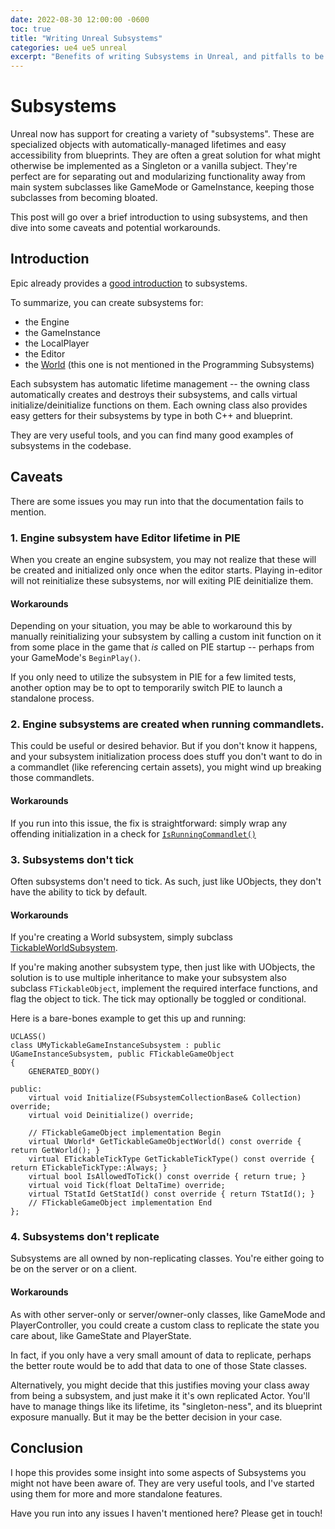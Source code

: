 ```yaml
---
date: 2022-08-30 12:00:00 -0600
toc: true
title: "Writing Unreal Subsystems"
categories: ue4 ue5 unreal
excerpt: "Benefits of writing Subsystems in Unreal, and pitfalls to be aware of."
---
```


# Subsystems

Unreal now has support for creating a variety of "subsystems". These are specialized objects with automatically-managed lifetimes and easy accessibility from blueprints. They are often a great solution for what might otherwise be implemented as a Singleton or a vanilla subject. They're perfect are for separating out and modularizing functionality away from main system subclasses like GameMode or GameInstance, keeping those subclasses from becoming bloated.

This post will go over a brief introduction to using subsystems, and then dive into some caveats and potential workarounds. 

## Introduction

Epic already provides a [good introduction](https://docs.unrealengine.com/4.26/en-US/ProgrammingAndScripting/Subsystems/) to subsystems.

To summarize, you can create subsystems for:
- the Engine
- the GameInstance
- the LocalPlayer
- the Editor
- the [World](https://docs.unrealengine.com/4.27/en-US/API/Runtime/Engine/Subsystems/UWorldSubsystem/) (this one is not mentioned in the Programming Subsystems)

Each subsystem has automatic lifetime management -- the owning class automatically creates and destroys their subsystems, and calls virtual initialize/deinitialize functions on them. Each owning class also provides easy getters for their subsystems by type in both C++ and blueprint. 

They are very useful tools, and you can find many good examples of subsystems in the codebase.

## Caveats

There are some issues you may run into that the documentation fails to mention.

### 1. Engine subsystem have Editor lifetime in PIE

When you create an engine subsystem, you may not realize that these will be created and initialized only once when the editor starts. Playing in-editor will not reinitialize these subsystems, nor will exiting PIE deinitialize them. 

#### Workarounds

Depending on your situation, you may be able to workaround this by manually reinitializing your subsystem by calling a custom init function on it from some place in the game that _is_ called on PIE startup -- perhaps from your GameMode's `BeginPlay()`.

If you only need to utilize the subsystem in PIE for a few limited tests, another option may be to opt to temporarily switch PIE to launch a standalone process. 

### 2. Engine subsystems are created when running commandlets.

This could be useful or desired behavior. But if you don't know it happens, and your subsystem initialization process does stuff you don't want to do in a commandlet (like referencing certain assets), you might wind up breaking those commandlets.

#### Workarounds

If you run into this issue, the fix is straightforward: simply wrap any offending initialization in a check for [`IsRunningCommandlet()`](https://docs.unrealengine.com/4.27/en-US/API/Runtime/Core/IsRunningCommandlet/`)

### 3. Subsystems don't tick

Often subsystems don't need to tick. As such, just like UObjects, they don't have the ability to tick by default.

#### Workarounds

If you're creating a World subsystem, simply subclass [TickableWorldSubsystem](https://docs.unrealengine.com/4.27/en-US/API/Runtime/Engine/Subsystems/UTickableWorldSubsystem/).

If you're making another subsystem type, then just like with UObjects, the solution is to use multiple inheritance to make your subsystem also subclass `FTickableObject`, implement the required interface functions, and flag the object to tick. The tick may optionally be toggled or conditional.

Here is a bare-bones example to get this up and running:

```
UCLASS()
class UMyTickableGameInstanceSubsystem : public UGameInstanceSubsystem, public FTickableGameObject
{
	GENERATED_BODY()

public:
	virtual void Initialize(FSubsystemCollectionBase& Collection) override;
	virtual void Deinitialize() override;

	// FTickableGameObject implementation Begin
	virtual UWorld* GetTickableGameObjectWorld() const override { return GetWorld(); }
	virtual ETickableTickType GetTickableTickType() const override { return ETickableTickType::Always; }
	virtual bool IsAllowedToTick() const override { return true; }
	virtual void Tick(float DeltaTime) override;
	virtual TStatId GetStatId() const override { return TStatId(); }
	// FTickableGameObject implementation End
};
```

### 4. Subsystems don't replicate

Subsystems are all owned by non-replicating classes. You're either going to be on the server or on a client.

#### Workarounds

As with other server-only or server/owner-only classes, like GameMode and PlayerController, you could create a custom class to replicate the state you care about, like GameState and PlayerState.

In fact, if you only have a very small amount of data to replicate, perhaps the better route would be to add that data to one of those State classes. 

Alternatively, you might decide that this justifies moving your class away from being a subsystem, and just make it it's own replicated Actor. You'll have to manage things like its lifetime, its "singleton-ness", and its blueprint exposure manually. But it may be the better decision in your case.

## Conclusion

I hope this provides some insight into some aspects of Subsystems you might not have been aware of. They are very useful tools, and I've started using them for more and more standalone features.

Have you run into any issues I haven't mentioned here? Please get in touch!